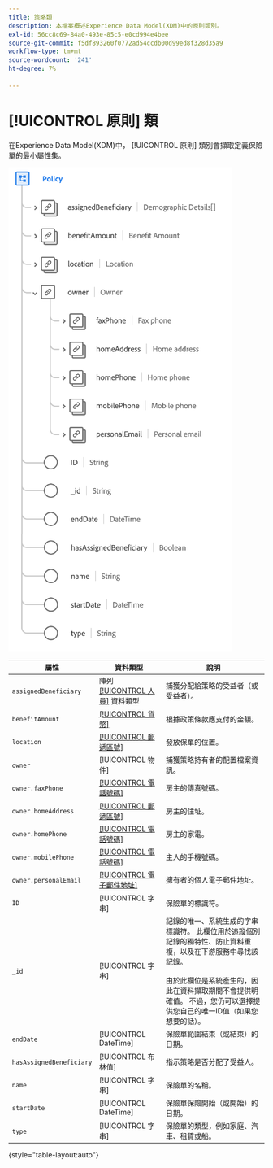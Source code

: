 ```yaml
---
title: 策略類
description: 本檔案概述Experience Data Model(XDM)中的原則類別。
exl-id: 56cc8c69-84a0-493e-85c5-e0cd994e4bee
source-git-commit: f5df893260f0772ad54ccdb00d99ed8f328d35a9
workflow-type: tm+mt
source-wordcount: '241'
ht-degree: 7%

---
```


# [!UICONTROL 原則] 類

在Experience Data Model(XDM)中， [!UICONTROL 原則] 類別會擷取定義保險單的最小屬性集。

![](../images/classes/policy.png)

| 屬性 | 資料類型 | 說明 |
| --- | --- | --- |
| `assignedBeneficiary` | 陣列 [[!UICONTROL 人員]](../data-types/person.md) 資料類型 | 捕獲分配給策略的受益者（或受益者）。 |
| `benefitAmount` | [[!UICONTROL 貨幣]](../data-types/currency.md) | 根據政策條款應支付的金額。 |
| `location` | [[!UICONTROL 郵遞區號]](../data-types/postal-address.md) | 發放保單的位置。 |
| `owner` | [!UICONTROL 物件] | 捕獲策略持有者的配置檔案資訊。 |
| `owner.faxPhone` | [[!UICONTROL 電話號碼]](../data-types/phone-number.md) | 房主的傳真號碼。 |
| `owner.homeAddress` | [[!UICONTROL 郵遞區號]](../data-types/postal-address.md) | 房主的住址。 |
| `owner.homePhone` | [[!UICONTROL 電話號碼]](../data-types/phone-number.md) | 房主的家電。 |
| `owner.mobilePhone` | [[!UICONTROL 電話號碼]](../data-types/phone-number.md) | 主人的手機號碼。 |
| `owner.personalEmail` | [[!UICONTROL 電子郵件地址]](../data-types/email-address.md) | 擁有者的個人電子郵件地址。 |
| `ID` | [!UICONTROL 字串] | 保險單的標識符。 |
| `_id` | [!UICONTROL 字串] | 記錄的唯一、系統生成的字串標識符。 此欄位用於追蹤個別記錄的獨特性、防止資料重複，以及在下游服務中尋找該記錄。<br><br>由於此欄位是系統產生的，因此在資料擷取期間不會提供明確值。 不過，您仍可以選擇提供您自己的唯一ID值（如果您想要的話）。 |
| `endDate` | [!UICONTROL DateTime] | 保險單範圍結束（或結束）的日期。 |
| `hasAssignedBeneficiary` | [!UICONTROL 布林值] | 指示策略是否分配了受益人。 |
| `name` | [!UICONTROL 字串] | 保險單的名稱。 |
| `startDate` | [!UICONTROL DateTime] | 保險單保險開始（或開始）的日期。 |
| `type` | [!UICONTROL 字串] | 保險單的類型，例如家庭、汽車、租賃或船。 |

{style="table-layout:auto"}
